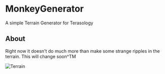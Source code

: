# MonkeyGenerator
A simple Terrain Generator for Terasology

## About

Right now it doesn't do much more than make some strange ripples in the terrain. This will change soon^TM

![Terrain](https://github.com/StripedMonkey/MonkeyGenerator/wiki/Examples.png "Something I've done")
